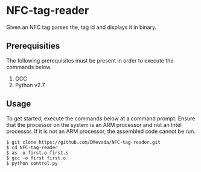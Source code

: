 # NFC-tag-reader

Given an NFC tag parses the, tag id and displays it in binary.

## Prerequisities

The following prerequisites must be present in order to execute the commands below.

1. GCC 
2. Python v2.7

## Usage

To get started, execute the commands below at a command prompt.
Ensure that the processor on the system is an ARM processor and not an Intel processor.
If it is not an ARM processor, the assembled code cannot be run.

```
$ git clone https://github.com/DMevada/NFC-tag-reader.git
$ cd NFC-tag-reader
$ as -o first.o first.s
$ gcc -o first first.o
$ python control.py
```
